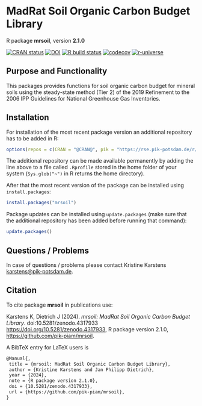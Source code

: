 # MadRat Soil Organic Carbon Budget Library

R package **mrsoil**, version **2.1.0**

[![CRAN status](https://www.r-pkg.org/badges/version/mrsoil)](https://cran.r-project.org/package=mrsoil) [![DOI](https://zenodo.org/badge/DOI/10.5281/zenodo.4317933.svg)](https://doi.org/10.5281/zenodo.4317933) [![R build status](https://github.com/pik-piam/mrsoil/workflows/check/badge.svg)](https://github.com/pik-piam/mrsoil/actions) [![codecov](https://codecov.io/gh/pik-piam/mrsoil/branch/master/graph/badge.svg)](https://app.codecov.io/gh/pik-piam/mrsoil) [![r-universe](https://pik-piam.r-universe.dev/badges/mrsoil)](https://pik-piam.r-universe.dev/builds)

## Purpose and Functionality

This packages provides functions for soil organic carbon budget for mineral soils using the steady-state method (Tier 2) of the 2019 Refinement to the 2006 IPP Guidelines for National Greenhouse Gas Inventories.


## Installation

For installation of the most recent package version an additional repository has to be added in R:

```r
options(repos = c(CRAN = "@CRAN@", pik = "https://rse.pik-potsdam.de/r/packages"))
```
The additional repository can be made available permanently by adding the line above to a file called `.Rprofile` stored in the home folder of your system (`Sys.glob("~")` in R returns the home directory).

After that the most recent version of the package can be installed using `install.packages`:

```r 
install.packages("mrsoil")
```

Package updates can be installed using `update.packages` (make sure that the additional repository has been added before running that command):

```r 
update.packages()
```

## Questions / Problems

In case of questions / problems please contact Kristine Karstens <karstens@pik-potsdam.de>.

## Citation

To cite package **mrsoil** in publications use:

Karstens K, Dietrich J (2024). _mrsoil: MadRat Soil Organic Carbon Budget Library_. doi:10.5281/zenodo.4317933 <https://doi.org/10.5281/zenodo.4317933>, R package version 2.1.0, <https://github.com/pik-piam/mrsoil>.

A BibTeX entry for LaTeX users is

 ```latex
@Manual{,
  title = {mrsoil: MadRat Soil Organic Carbon Budget Library},
  author = {Kristine Karstens and Jan Philipp Dietrich},
  year = {2024},
  note = {R package version 2.1.0},
  doi = {10.5281/zenodo.4317933},
  url = {https://github.com/pik-piam/mrsoil},
}
```
